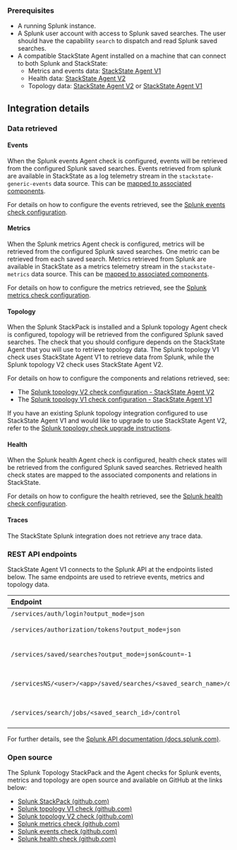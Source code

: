 ### Prerequisites

* A running Splunk instance.
* A Splunk user account with access to Splunk saved searches. The user should have the capability `search` to dispatch and read Splunk saved searches.
* A compatible StackState Agent installed on a machine that can connect to both Splunk and StackState:
  - Metrics and events data: [StackState Agent V1](https://l.stackstate.com/ui-splunk-agent-v1)
  - Health data: [StackState Agent V2](/#/stackpacks/stackstate-agent-v2/)
  - Topology data: [StackState Agent V2](/#/stackpacks/stackstate-agent-v2/) or [StackState Agent V1](https://l.stackstate.com/ui-splunk-agent-v1)

## Integration details

### Data retrieved

#### Events

When the Splunk events Agent check is configured, events will be retrieved from the configured Splunk saved searches. Events retrieved from splunk are available in StackState as a log telemetry stream in the `stackstate-generic-events` data source. This can be [mapped to associated components](https://l.stackstate.com/ui-splunk-add-telemetry-stream).

For details on how to configure the events retrieved, see the [Splunk events check configuration](/#/stackpacks/splunk-topology/splunkevents).

#### Metrics

When the Splunk metrics Agent check is configured, metrics will be retrieved from the configured Splunk saved searches. One metric can be retrieved from each saved search. Metrics retrieved from Splunk are available in StackState as a metrics telemetry stream in the `stackstate-metrics` data source. This can be [mapped to associated components](https://l.stackstate.com/ui-splunk-add-telemetry-stream).

For details on how to configure the metrics retrieved, see the [Splunk metrics check configuration](/#/stackpacks/splunk-topology/splunkmetrics).

#### Topology

When the Splunk StackPack is installed and a Splunk topology Agent check is configured, topology will be retrieved from the configured Splunk saved searches. The check that you should configure depends on the StackState Agent that you will use to retrieve topology data. The Splunk topology V1 check uses StackState Agent V1 to retrieve data from Splunk, while the Splunk topology V2 check uses StackState Agent V2.

For details on how to configure the components and relations retrieved, see:

- The [Splunk topology V2 check configuration - StackState Agent V2](/#/stackpacks/splunk-topology/splunktopologyv2)
- The [Splunk topology V1 check configuration - StackState Agent V1](/#/stackpacks/splunk-topology/splunktopologyv1)

If you have an existing Splunk topology integration configured to use StackState Agent V1 and would like to upgrade to use StackState Agent V2, refer to the [Splunk topology check upgrade instructions](https://l.stackstate.com/ui-splunk-topology-upgrade-to-v2).

#### Health

When the Splunk health Agent check is configured, health check states will be retrieved from the configured Splunk saved searches. Retrieved health check states are mapped to the associated components and relations in StackState.

For details on how to configure the health retrieved, see the [Splunk health check configuration](/#/stackpacks/splunk-topology/splunkhealth).

#### Traces

The StackState Splunk integration does not retrieve any trace data.

### REST API endpoints

StackState Agent V1 connects to the Splunk API at the endpoints listed below. The same endpoints are used to retrieve events, metrics and topology data.

| Endpoint | Description |
|:--- |:--- |
| `/services/auth/login?output_mode=json` | Auth login |
| `/services/authorization/tokens?output_mode=json` | Create token |
| `/services/saved/searches?output_mode=json&count=-1` | List of saved searches |
| `/servicesNS/<user>/<app>/saved/searches/<saved_search_name>/dispatch` | Dispatch the saved search |
| `/services/search/jobs/<saved_search_id>/control` | Finalize the saved search |

For further details, see the [Splunk API documentation \(docs.splunk.com\)](https://l.stackstate.com/ui-splunk-api-docs).

### Open source

The Splunk Topology StackPack and the Agent checks for Splunk events, metrics and topology are open source and available on GitHub at the links below:

* [Splunk StackPack \(github.com\)](https://l.stackstate.com/ui-splunk-stackpack-github)
* [Splunk topology V1 check \(github.com\)](https://l.stackstate.com/ui-splunk-coptology-v1-check-github)
* [Splunk topology V2 check \(github.com\)](https://l.stackstate.com/ui-splunk-topology-v2-check-github)
* [Splunk metrics check \(github.com\)](https://l.stackstate.com/ui-splunk-metrics-check-github)
* [Splunk events check \(github.com\)](https://l.stackstate.com/ui-splunk-events-check-github)
* [Splunk health check \(github.com\)](https://l.stackstate.com/ui-splunk-health-check-github)
